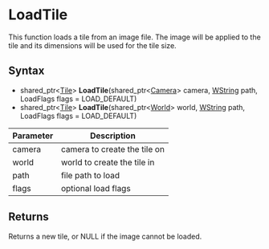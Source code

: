 # LoadTile

This function loads a tile from an image file. The image will be applied to the tile and its dimensions will be used for the tile size.

## Syntax

- shared_ptr<[Tile](Tile,md)\> **LoadTile**(shared_ptr<[Camera](Camera.md)\> camera, [WString](WString.md) path, LoadFlags flags = LOAD_DEFAULT)
- shared_ptr<[Tile](Tile,md)\> **LoadTile**(shared_ptr<[World](World.md)\> world, [WString](WString.md) path, LoadFlags flags = LOAD_DEFAULT)

| Parameter | Description |
|--|--|
| camera | camera to create the tile on |
| world | world to create the tile in |
| path | file path to load | 
| flags | optional load flags |

## Returns

Returns a new tile, or NULL if the image cannot be loaded.
